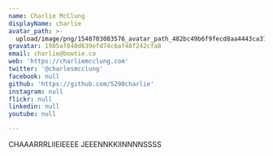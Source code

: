 ```yaml
---
name: Charlie McClung
displayName: charlie
avatar_path: >-
  upload/image/png/1548703083576_avatar_path_482bc49b6f9fecd8aa4443ca379bbd69.png
gravatar: 1985af848d639efd74c6af48f242cfa8
email: charlie@bowtie.co
web: 'https://charliemcclung.com'
twitter: '@charlesmcclung'
facebook: null
github: 'https://github.com/5290charlie'
instagram: null
flickr: null
linkedin: null
youtube: null

---
```

<p>CHAAARRRLIIEIEEEE JEEENNKKIINNNNSSSS</p>
